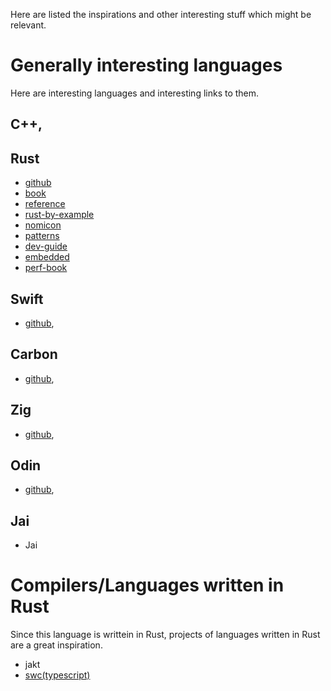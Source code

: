 Here are listed the inspirations and other interesting stuff which might be relevant.

# Generally interesting languages

Here are interesting languages and interesting links to them.

## C++, 
## Rust
- [github](https://github.com/rust-lang/rust)
- [book](https://doc.rust-lang.org/book/title-page.html)
- [reference](https://doc.rust-lang.org/reference/introduction.html)
- [rust-by-example](https://doc.rust-lang.org/rust-by-example/index.html)
- [nomicon](https://doc.rust-lang.org/nomicon/intro.html)
- [patterns](https://github.com/rust-unofficial/patterns)
- [dev-guide](https://rustc-dev-guide.rust-lang.org/about-this-guide.html)
- [embedded](https://docs.rust-embedded.org/book/intro/index.html)
- [perf-book](https://nnethercote.github.io/perf-book/introduction.html)
## Swift
- [github](https://github.com/apple/swift),
## Carbon 
- [github](https://github.com/carbon-language/carbon-lang),
## Zig
- [github](https://github.com/ziglang/zig), 
## Odin
- [github](https://github.com/odin-lang/Odin),
## Jai
- Jai

# Compilers/Languages written in Rust
Since this language is writtein in Rust, projects of languages written in Rust are a great inspiration.

- jakt
- [swc(typescript)](https://github.com/alilleybrinker/langs-in-rust)